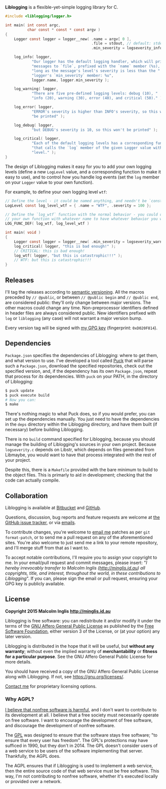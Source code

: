 **Liblogging** is a flexible-yet-simple logging library for C.

``` c
#include <liblogging/logger.h>

int main( int const argc,
          char const * const * const argv )
{
    Logger const logger = logger__new( .name = argv[ 0 ],
                                       .file = stdout, // default: stderr
                                       .min_severity = logseverity_info );

    log_info( logger,
            "Our logger has the default logging handler, which will print "
            "messages to `file`, prefixed with the `name` member (%s), so "
            "long as the message's level's severity is less than the "
            "logger's `min_severity` member: %u",
            logger.name, logger.min_severity );

    log_warning( logger,
            "There are five pre-defined logging levels: debug (10), "
            "info (20), warning (30), error (40), and critical (50)." );

    log_error( logger,
            "ERROR's severity is higher than INFO's severity, so this will "
            "be printed" );

    log_debug( logger,
            "but DEBUG's severity is 10, so this won't be printed" );

    log_critical( logger,
            "Each of the default logging levels has a corresponding function "
            "that calls the `log` member of the given Logger value with that "
            "level." );
}
```

The design of Liblogging makes it easy for you to add your own logging levels (define a new `LogLevel` value, and a corresponding function to make it easy to use), and to control *how* you handle log events (set the `log` member on your `Logger` value to your own function).

For example, to define your own logging level `wtf`:

``` c
// Define the level - it could be named anything, and needn't be `const`:
LogLevel const log_level_wtf = { .name = "WTF", .severity = 100 };

// Define the `log_wtf` function with the normal behavior - you could define
// your own function with whatever name to have whatever behavior you want:
LOG_FUNC_DEF( log_wtf, log_level_wtf )

int main( void )
{
    Logger const logger = logger__new( .min_severity = logseverity_warning );
    log_critical( logger, "this is bad enough!" );
    // CRITICAL: this is bad enough!
    log_wtf( logger, "but this is catastrophic!!!" );
    // WTF: but this is catastrophic!!!
}
```


## Releases

I'll tag the releases according to [semantic versioning](http://semver.org/spec/v2.0.0.html). All the macros preceded by `// @public`, or between `// @public begin` and `// @public end`, are considered public: they'll only change between major versions. The other macros could change any time. Non-preprocessor identifiers defined in header files are always considered public. New identifiers prefixed with `log` or `liblogging` (any case) will not warrant a major version bump.

Every version tag will be signed with [my GPG key](http://pool.sks-keyservers.net/pks/lookup?op=vindex&search=0xD020F814) (fingerprint: `0xD020F814`).


## Dependencies

`Package.json` specifies the dependencies of Liblogging: where to get them, and what version to use. I've developed a tool called [Puck](https://gitorious.org/mcinglis/puck) that will parse such a `Package.json`, download the specified repositories, check out the specified version, and, if the dependency has its own `Package.json`, repeat that process for *its* dependencies. With `puck` on your PATH, in the directory of Liblogging:

``` sh
$ puck update
$ puck execute build
# Now you can:
$ make
```

There's nothing magic to what Puck does, so if you would prefer, you can set up the dependencies manually. You just need to have the dependencies in the `deps` directory within the Liblogging directory, and have them built (if necessary) before building Liblogging.

There is no `build` command specified for Liblogging, because you should manage the building of Liblogging's sources in your own project. Because `logseverity.c` depends on Libstr, which depends on files generated from Libmaybe, you would want to have that process integrated with the rest of your project.

Despite this, there is a `Makefile` provided with the bare minimum to build to the object files. This is primarly to aid in development; checking that the code can actually compile.


## Collaboration

Liblogging is available at [Bitbucket](https://bitbucket.org/mcinglis/liblogging) and [GitHub](https://github.com/mcinglis/liblogging).

Questions, discussion, bug reports and feature requests are welcome at [the GitHub issue tracker](https://github.com/mcinglis/liblogging/issues), or via [emails](mailto:me@minglis.id.au).

To contribute changes, you're welcome to [email me](mailto:me@minglis.id.au) patches as per `git format-patch`, or to send me a pull request on any of the aforementioned sites. You're also welcome to just send me a link to your remote repository, and I'll merge stuff from that as I want to.

To accept notable contributions, I'll require you to assign your copyright to me. In your email/pull request and commit messages, please insert: "*I hereby irrevocably transfer to Malcolm Inglis (http://minglis.id.au) all copyrights, title, and interest, throughout the world, in these contributions to Liblogging*". If you can, please sign the email or pull request, ensuring your GPG key is publicly available.


## License

**Copyright 2015 Malcolm Inglis <http://minglis.id.au>**

Liblogging is free software: you can redistribute it and/or modify it under the terms of the [GNU Affero General Public License](https://gnu.org/licenses/agpl.html) as published by the [Free Software Foundation](https://fsf.org), either version 3 of the License, or (at your option) any later version.

Liblogging is distributed in the hope that it will be useful, but **without any warranty**; without even the implied warranty of **merchantability** or **fitness for a particular purpose**. See the GNU Affero General Public License for more details.

You should have received a copy of the GNU Affero General Public License along with Liblogging. If not, see <https://gnu.org/licenses/>.

[Contact me](mailto:me@minglis.id.au) for proprietary licensing options.

### Why AGPL?

[I believe that nonfree software is harmful](http://minglis.id.au/blog/2014/04/09/free-software-free-society.html), and I don't want to contribute to its development at all. I believe that a free society must necessarily operate on free software. I want to encourage the development of free software, and discourage the development of nonfree software.

The [GPL](https://gnu.org/licenses/gpl.html) was designed to ensure that the software stays free software; "to ensure that every user has freedom". The GPL's protections may have sufficed in 1990, but they don't in 2014. The GPL doesn't consider users of a web service to be users of the software implementing that server. Thankfully, the AGPL does.

The AGPL ensures that if Liblogging is used to implement a web service, then the entire source code of that web service must be free software. This way, I'm not contributing to nonfree software, whether it's executed locally or provided over a network.

